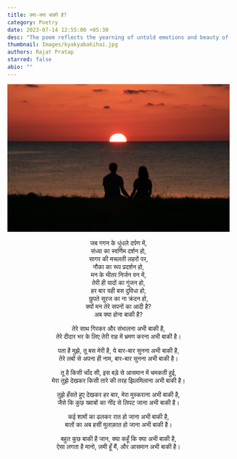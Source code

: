 ```yaml
---
title: क्या-क्या बाकी है?
category: Poetry
date: 2023-07-14 12:55:00 +05:30
desc: "The poem reflects the yearning of untold emotions and beauty of unspoken desires. The poem also explores how some unfulfilled wishes remain with you as a bittersweet memory."
thumbnail: Images/kyakyabakihai.jpg
authors: Rajat Pratap
starred: false
abio: ""
---
```

![](Images/KyaKyaBakihai(1).jpg)

<p style="text-align: center;align:center;">जब गगन के धुंधले दर्पण में,<br>
संध्या का स्वर्णिम दर्शन हो,<br>
सागर की मचलती लहरों पर,<br>
नौका का रूप प्रदर्शन हो,<br>
मन के भीतर निर्जन वन में,<br>
तेरी ही यादों का गुंजन हो,<br>
हर बार यही बस दुविधा हो,<br>
छुपते सूरज का ना क्रंदन हो,<br>
क्यों मन तेरे सपनों का आदी है?<br>
अब क्या होना बाकी है?</p>

<p style="text-align: center;align:center;">तेरे साथ गिरकर और संभालना अभी बाकी है,<br>
तेरे दीदार भर के लिए तेरी राह में भ्रमण करना अभी बाकी है।</p>

<p style="text-align: center;align:center;">पता है मुझे, तू बस मेरी है, ये बार-बार सुनना अभी बाकी है,<br>
तेरे लबों से अपना ही नाम, बार-बार सुनना अभी बाकी है।</p>

<p style="text-align: center;align:center;">तू है किसी चाँद सी, इस बड़े से आसमान में चमकती हुई,<br>
मेरा तुझे देखकर किसी तारे की तरह झिलमिलाना अभी बाकी है।</p>

<p style="text-align: center;align:center;">तुझे हँसते हुए देखकर हर बार, मेरा मुस्कराना अभी बाकी है,<br>
जैसे कि कुछ ख्वाबों का नींद से लिपट जाना अभी बाकी है।</p>

<p style="text-align: center;align:center;">कई शामों का ढलकर रात हो जाना अभी बाकी है,<br>
बातों का अब हसीं मुलाक़ात हो जाना अभी बाकी है।</p>

<p style="text-align: center;align:center;">बहुत कुछ बाकी है जान, क्या कहूँ कि क्या अभी बाकी है,<br>
ऐसा लगता है मानो, ज़मी हूँ मैं, और आसमान अभी बाकी है।</p>

